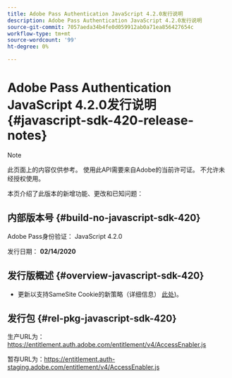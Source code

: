 ```yaml
---
title: Adobe Pass Authentication JavaScript 4.2.0发行说明
description: Adobe Pass Authentication JavaScript 4.2.0发行说明
source-git-commit: 7057aeda34b4fe0d059912ab0a71ea856427654c
workflow-type: tm+mt
source-wordcount: '99'
ht-degree: 0%

---
```


# Adobe Pass Authentication JavaScript 4.2.0发行说明 {#javascript-sdk-420-release-notes}

>[!NOTE]
>
>此页面上的内容仅供参考。 使用此API需要来自Adobe的当前许可证。 不允许未经授权使用。

本页介绍了此版本的新增功能、更改和已知问题：

## 内部版本号 {#build-no-javascript-sdk-420}

Adobe Pass身份验证： JavaScript 4.2.0

发行日期： **02/14/2020**


## 发行版概述 {#overview-javascript-sdk-420}

* 更新以支持SameSite Cookie的新策略（详细信息） [此处](https://datatracker.ietf.org/doc/html/draft-ietf-httpbis-cookie-same-site-00))。


## 发行包 {#rel-pkg-javascript-sdk-420}

生产URL为：https://entitlement.auth.adobe.com/entitlement/v4/AccessEnabler.js

暂存URL为：https://entitlement.auth-staging.adobe.com/entitlement/v4/AccessEnabler.js
